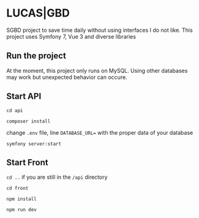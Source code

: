 # LUCAS|GBD

SGBD project to save time daily without using interfaces I do not like.
This project uses Symfony 7, Vue 3 and diverse libraries

## Run the project

At the moment, this project only runs on MySQL. Using other databases may work but unexpected behavior can occure.

## Start API

`cd api`

`composer install`

change `.env` file, line `DATABASE_URL=` with the proper data of your database

`symfony server:start`

## Start Front

`cd ..` if you are still in the `/api` directory

`cd front`

`npm install`

`npm run dev`
